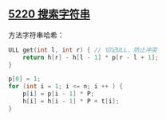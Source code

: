 ## [5220 搜索字符串](https://www.acwing.com/problem/content/5223/)

方法字符串哈希：

```cpp
ULL get(int l, int r) { // 切记ULL，防止冲突
    return h[r] - h[l - 1] * p[r - l + 1];
}

p[0] = 1;
for (int i = 1; i <= n; i ++ ) {
    p[i] = p[i - 1] * P;
    h[i] = h[i - 1] * P + t[i];
}
```

